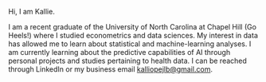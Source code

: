 Hi, I am Kallie.

I am a recent graduate of the University of North Carolina at Chapel Hill (Go Heels!) where I studied econometrics and data sciences.
My interest in data has allowed me to learn about statistical and machine-learning analyses.
I am currently learning about the predictive capabilities of AI through personal projects and studies pertaining to health data.
I can be reached through LinkedIn or my business email kalliopejlb@gmail.com.

<!---
01kallieb23/01kallieb23 is a ✨ special ✨ repository because its `README.md` (this file) appears on your GitHub profile.
You can click the Preview link to take a look at your changes.
--->
